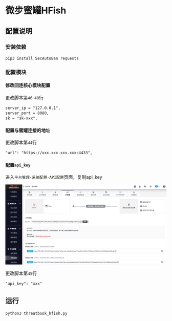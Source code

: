 # 微步蜜罐HFish

## 配置说明

### 安装依赖

```
pip3 install SecAutoBan requests
```

### 配置模块

#### 修改回连核心模块配置

更改脚本第`46`-`48`行

```
server_ip = "127.0.0.1",
server_port = 8080,
sk = "sk-xxx",
```

#### 配置与蜜罐连接的地址

更改脚本第`44`行

```
"url": "https://xxx.xxx.xxx.xxx:4433",
```

#### 配置`api_key`

进入`平台管理-系统配置-API配置`页面，复制api_key

![](./img/1.jpg)

更改脚本第`45`行

```
"api_key": "xxx"
```

## 运行

```shell
python3 threatbook_hfish.py
```